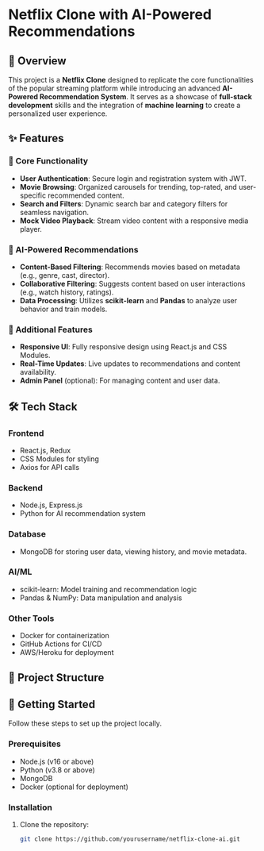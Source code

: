 # Netflix Clone with AI-Powered Recommendations

## 📌 Overview
This project is a **Netflix Clone** designed to replicate the core functionalities of the popular streaming platform while introducing an advanced **AI-Powered Recommendation System**. It serves as a showcase of **full-stack development** skills and the integration of **machine learning** to create a personalized user experience.

## ✨ Features
### 🎥 Core Functionality
- **User Authentication**: Secure login and registration system with JWT.
- **Movie Browsing**: Organized carousels for trending, top-rated, and user-specific recommended content.
- **Search and Filters**: Dynamic search bar and category filters for seamless navigation.
- **Mock Video Playback**: Stream video content with a responsive media player.

### 🧠 AI-Powered Recommendations
- **Content-Based Filtering**: Recommends movies based on metadata (e.g., genre, cast, director).
- **Collaborative Filtering**: Suggests content based on user interactions (e.g., watch history, ratings).
- **Data Processing**: Utilizes **scikit-learn** and **Pandas** to analyze user behavior and train models.

### 🚀 Additional Features
- **Responsive UI**: Fully responsive design using React.js and CSS Modules.
- **Real-Time Updates**: Live updates to recommendations and content availability.
- **Admin Panel** (optional): For managing content and user data.

## 🛠️ Tech Stack
### **Frontend**
- React.js, Redux
- CSS Modules for styling
- Axios for API calls

### **Backend**
- Node.js, Express.js
- Python for AI recommendation system

### **Database**
- MongoDB for storing user data, viewing history, and movie metadata.

### **AI/ML**
- scikit-learn: Model training and recommendation logic
- Pandas & NumPy: Data manipulation and analysis

### **Other Tools**
- Docker for containerization
- GitHub Actions for CI/CD
- AWS/Heroku for deployment

## 📂 Project Structure


## 🚀 Getting Started
Follow these steps to set up the project locally.

### Prerequisites
- Node.js (v16 or above)
- Python (v3.8 or above)
- MongoDB
- Docker (optional for deployment)

### Installation
1. Clone the repository:
   ```bash
   git clone https://github.com/yourusername/netflix-clone-ai.git
